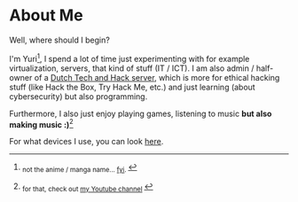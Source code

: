 <!-- THIS SITE IS LICENSED UNDER THE CIR-LICENSE. FOR MORE INFO VISIT https://github.com/Yuri010/CIR-License/
ORIGINAL CAN BE FOUND AT https://github.com/Yuri010/CIR-License/blob/main/License.md -->

# About Me
Well, where should I begin?

I'm Yuri[^1], I spend a lot of time just experimenting with for example virtualization, servers, that kind of stuff (IT / ICT).
I am also admin / half-owner of a [Dutch Tech and Hack server](https://disboard.org/server/723180597341847602), which is more for ethical hacking stuff (like Hack the Box, Try Hack Me, etc.) and just learning (about cybersecurity) but also programming.

Furthermore, I also just enjoy playing games, listening to music **but also making music :)**[^2]

For what devices I use, you can look [here](https://yuri010.github.com/devices).

[^1]: <sub> not the anime / manga name... [fyi](https://en.wikipedia.org/wiki/Yury). </sub>
[^2]: <sub> for that, check out [my Youtube channel](https://www.youtube.com/channel/UCYETj63f-z9qQv_zS2hB5cw) </sub>
